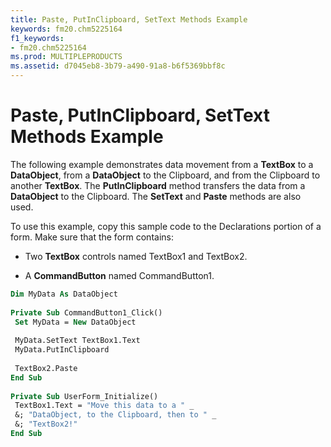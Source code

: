 ```yaml
---
title: Paste, PutInClipboard, SetText Methods Example
keywords: fm20.chm5225164
f1_keywords:
- fm20.chm5225164
ms.prod: MULTIPLEPRODUCTS
ms.assetid: d7045eb8-3b79-a490-91a8-b6f5369bbf8c
---
```



# Paste, PutInClipboard, SetText Methods Example

The following example demonstrates data movement from a  **TextBox** to a **DataObject**, from a **DataObject** to the Clipboard, and from the Clipboard to another **TextBox**. The **PutInClipboard** method transfers the data from a **DataObject** to the Clipboard. The **SetText** and **Paste** methods are also used.

To use this example, copy this sample code to the Declarations portion of a form. Make sure that the form contains:




- Two  **TextBox** controls named TextBox1 and TextBox2.
    
- A  **CommandButton** named CommandButton1.
    




```vb
Dim MyData As DataObject 
 
Private Sub CommandButton1_Click() 
 Set MyData = New DataObject 
 
 MyData.SetText TextBox1.Text 
 MyData.PutInClipboard 
 
 TextBox2.Paste 
End Sub 
 
Private Sub UserForm_Initialize() 
 TextBox1.Text = "Move this data to a " _ 
 &; "DataObject, to the Clipboard, then to " _ 
 &; "TextBox2!" 
End Sub
```


